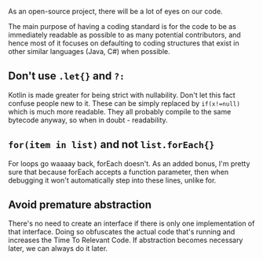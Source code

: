 As an open-source project, there will be a lot of eyes on our code.

The main purpose of having a coding standard is for the code to be as immediately readable as possible to as many potential contributors, and hence most of it focuses on defaulting to coding structures that exist in other similar languages (Java, C#) when possible.

## Don't use `.let{}` and `?:`

Kotlin is made greater for being strict with nullability. Don't let this fact confuse people new to it. These can be simply replaced by `if(x!=null)` which is much more readable. They all probably compile to the same bytecode anyway, so when in doubt - readability.

## `for(item in list)` and not `list.forEach{}`

For loops go waaaay back, forEach doesn't. As an added bonus, I'm pretty sure that because forEach accepts a function parameter, then when debugging it won't automatically step into these lines, unlike for.

## Avoid premature abstraction

There's no need to create an interface if there is only one implementation of that interface. Doing so obfuscates the actual code that's running and increases the Time To Relevant Code. If abstraction becomes necessary later, we can always do it later.
